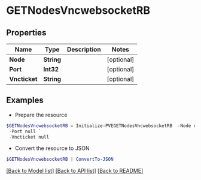 # GETNodesVncwebsocketRB
## Properties

Name | Type | Description | Notes
------------ | ------------- | ------------- | -------------
**Node** | **String** |  | [optional] 
**Port** | **Int32** |  | [optional] 
**Vncticket** | **String** |  | [optional] 

## Examples

- Prepare the resource
```powershell
$GETNodesVncwebsocketRB = Initialize-PVEGETNodesVncwebsocketRB  -Node null `
 -Port null `
 -Vncticket null
```

- Convert the resource to JSON
```powershell
$GETNodesVncwebsocketRB | ConvertTo-JSON
```

[[Back to Model list]](../README.md#documentation-for-models) [[Back to API list]](../README.md#documentation-for-api-endpoints) [[Back to README]](../README.md)

